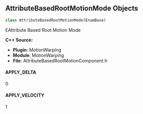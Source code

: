 ## AttributeBasedRootMotionMode Objects

```python
class AttributeBasedRootMotionMode(EnumBase)
```

EAttribute Based Root Motion Mode

**C++ Source:**

- **Plugin**: MotionWarping
- **Module**: MotionWarping
- **File**: AttributeBasedRootMotionComponent.h

<a id="unreal.AttributeBasedRootMotionMode.APPLY_DELTA"></a>

#### APPLY_DELTA

0

<a id="unreal.AttributeBasedRootMotionMode.APPLY_VELOCITY"></a>

#### APPLY_VELOCITY

1

<a id="unreal.SceneCameraLinkType"></a>